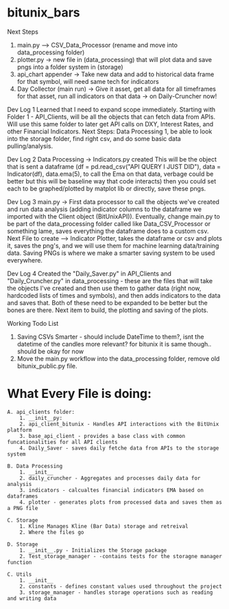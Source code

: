 # bitunix_bars

Next Steps
1. main.py --> CSV_Data_Processor (rename and move into data_processing folder)
2. plotter.py -> new file in (data_processing) that will plot data and save pngs into a folder system in (storage)
3. api_chart appender -> Take new data and add to historical data frame for that symbol, will need same tech for indicators 
4. Day Collector (main run) -> Give it asset, get all data for all timeframes for that asset, run all indicators on that data -> on Daily-Cruncher now!


Dev Log 1
Learned that I need to expand scope immediately. Starting with Folder 1 - API_Clients, will be all the objects that can fetch data from APIs. Will use this same folder to later get API calls on DXY, Interest Rates, and other Financial Indicators.
Next Steps:
Data Processing 1, be able to look into the storage folder, find right csv, and do some basic data pulling/analysis. 

Dev Log 2
Data Processing -> Indicators.py created
This will be the object that is sent a dataframe (df = pd.read_csv("API QUERY I JUST DID"), data = Indicator(df), data.ema(5), to call the Ema on that data, verbage could be better but this will be baseline way that code interacts) then you could set each to be graphed/plotted by matplot lib or directly, save these pngs. 

Dev Log 3
main.py -> First data processor to call the objects we've created and run data analysis (adding indicator columns to the dataframe we imported with the Client object (BitUnixAPI)). Eventually, change main.py to be part of the data_processing folder called like Data_CSV_Processor or something lame, saves everything the dataframe does to a custom csv. Next File to create --> Indicator Plotter, takes the dataframe or csv and plots it, saves the png's, and we will use them for machine learning data/training data. Saving PNGs is where we make a smarter saving system to be used everywhere. 

Dev Log 4
Created the "Daily_Saver.py" in API_Clients and "Daily_Cruncher.py" in data_processing - these are the files that will take the objects I've created and then use them to gather data (right now, hardcoded lists of times and symbols), and then adds indicators to the data and saves that. Both of these need to be expanded to be better but the bones are there. Next item to build, the plotting and saving of the plots.


Working Todo List
 1. Saving CSVs Smarter - should include DateTime to them?, isnt the datetime of the candles more relevant? for bitunix it is same though.. should be okay for now
 2. Move the main.py workflow into the data_processing folder, remove old bitunix_public.py file. 

# What Every File is doing:
    A. api_clients folder:
        1. __init__py:
        2. api_client_bitunix - Handles API interactions with the BitUnix platform
        3. base_api_client - provides a base class with common funcationalities for all API clients
        4. Daily_Saver - saves daily fetche data from APIs to the storage system
    
    B. Data Processing
        1. __init__
        2. daily_cruncher - Aggregates and processes daily data for analysis
        3. indicators - calcualtes financial indicators EMA based on dataframes
        4. plotter - generates plots from processed data and saves them as a PNG file

    C. Storage 
        1. Kline Manages Kline (Bar Data) storage and retreival
        2. Where the files go

    D. Storage
        1. __init__.py - Initializes the Storage package
        2. Test_storage_manager - -contains tests for the storagne manager function
    
    C. Utils
        1. __init__
        2. constants - defines constant values used throughout the project
        3. storage_manager - handles storage operations such as reading and writing data